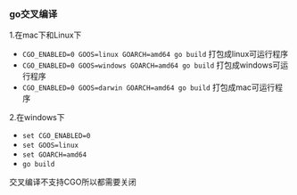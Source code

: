 ### go交叉编译
1.在mac下和Linux下
+ ``CGO_ENABLED=0 GOOS=linux GOARCH=amd64 go build`` 打包成linux可运行程序
+ ``CGO_ENABLED=0 GOOS=windows GOARCH=amd64 go build`` 打包成windows可运行程序
+ ``CGO_ENABLED=0 GOOS=darwin GOARCH=amd64 go build`` 打包成mac可运行程序

2.在windows下
+ ``set CGO_ENABLED=0``
+ ``set GOOS=linux``
+ ``set GOARCH=amd64``
+ ``go build``

交叉编译不支持CGO所以都需要关闭